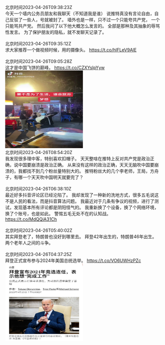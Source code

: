 北京时间2023-04-26T09:38:23Z<br>今天一个墙内公务员朋友和我聊天（不知道我是谁）
说推特真没有言论自由，自己反驳了一些人，号就被封了。
墙外也是一样，只不过一个只能夸共产党， 一个只能骂共产党。
然后我问了以下他大概怎么发言的。
全部是那种及其抽象的辱骂性发言。
为了保护朋友的隐私，就不发聊天记录了。<br><br>北京时间2023-04-26T09:35:12Z<br>求大家推荐一个做视频时候，用的摄像头。 https://t.co/hlFLeV9AlE<br><br>北京时间2023-04-26T09:05:28Z<br>这才是中国飞饼的巅峰。 https://t.co/CZXYsIpYyw<br><img src='/temp/2023/1651029692735197194_0.jpg' width='250' height='250'><br>北京时间2023-04-26T08:54:20Z<br>我发现很多理中客，特别喜欢扣帽子。
天天整啥在推特上反对共产党是政治正确，说中国要崩溃是政治正确。
从来没有这样的政治正确，天天无脑吹中国要崩溃的，我都找不到几个粉丝量特别大的。
推特粉丝大的几个李老师，王局，方舟子，有哪一个天天吹中国明天就要完了？<br><br>北京时间2023-04-26T06:38:10Z<br>最近好多抖音评论区已经沦陷了。
我却发现了一种新的洗地方式，很多五毛说这不是人民的看法，而是抖音算法问题。
我最近对于几条有争议的视频，进行了测试，发现基本所有评论都是阴阳怪气的。
我重新换了个设备，换了个网络环境，换了个账号，也是如此。
警惕五毛无处不在的认知战。 https://t.co/MdQQiA31Ch<br><br>北京时间2023-04-26T05:40:02Z<br>其实拜登老了，特朗普也没好到哪里去。
拜登42年出生的，特朗普46年出生。
两个老年人之间的斗争。<br><br>北京时间2023-04-26T04:37:25Z<br>拜登正式宣布参与2024年美国总统选举。 https://t.co/VO6UWHzPZc<br><img src='/temp/2023/1650962237576859648_0.jpg' width='250' height='250'><br>